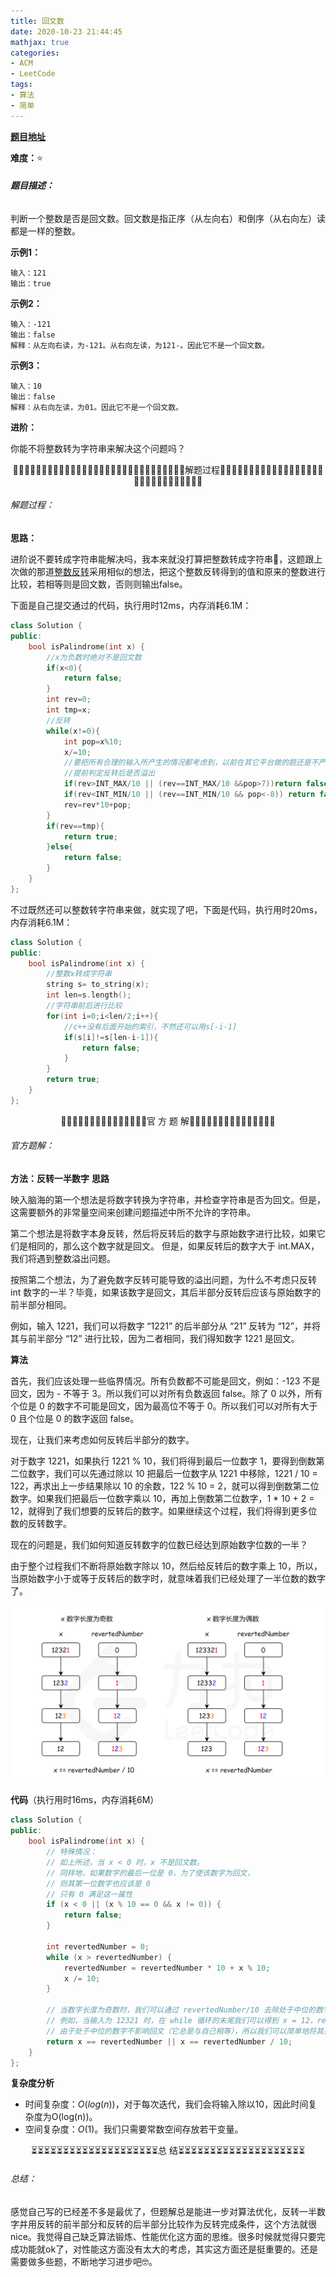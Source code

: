 ```yaml
---
title: 回文数
date: 2020-10-23 21:44:45
mathjax: true
categories:
- ACM
- LeetCode
tags:
- 算法
- 简单
---
```


**[题目地址](https://leetcode-cn.com/problems/palindrome-number/)**

**难度：**⭐

###### **题目描述：**

判断一个整数是否是回文数。回文数是指正序（从左向右）和倒序（从右向左）读都是一样的整数。

<!-- more -->

**示例1：**

```
输入：121
输出：true
```

**示例2：**

```
输入：-121
输出：false
解释：从左向右读，为-121。从右向左读，为121-。因此它不是一个回文数。
```

**示例3：**

```
输入：10
输出：false
解释：从右向左读，为01。因此它不是一个回文数。
```

**进阶：**

你能不将整数转为字符串来解决这个问题吗？



<center>🙋‍♂️🙋‍♂️🙋‍♂️🙋‍♂️🙋‍♂️🙋‍♂️🙋‍♂️🙋‍♂️🙋‍♂️🙋‍♂️🙋‍♂️🙋‍♂️🙋‍♂️🙋‍♂️🙋‍♂️解题过程🙋‍♂️🙋‍♂️🙋‍♂️🙋‍♂️🙋‍♂️🙋‍♂️🙋‍♂️🙋‍♂️🙋‍♂️🙋‍♂️🙋‍♂️🙋‍♂️🙋‍♂️🙋‍♂️🙋‍♂️</center>

###### 解题过程：

**思路：**

进阶说不要转成字符串能解决吗，我本来就没打算把整数转成字符串🤣，这题跟上次做的那道[整数反转](https://z2bns.github.io/2020/10/22/%E6%95%B4%E6%95%B0%E5%8F%8D%E8%BD%AC/)采用相似的想法，把这个整数反转得到的值和原来的整数进行比较，若相等则是回文数，否则则输出false。

下面是自己提交通过的代码，执行用时12ms，内存消耗6.1M：

```c++
class Solution {
public:
    bool isPalindrome(int x) {
        //x为负数时绝对不是回文数
        if(x<0){
            return false;
        }
        int rev=0;
        int tmp=x;
        //反转
        while(x!=0){
            int pop=x%10;
            x/=10;
            //要把所有合理的输入所产生的情况都考虑到，以前在其它平台做的题还是不严谨
            //提前判定反转后是否溢出
            if(rev>INT_MAX/10 || (rev==INT_MAX/10 &&pop>7))return false;
            if(rev<INT_MIN/10 || (rev==INT_MIN/10 && pop<-8)) return false;
            rev=rev*10+pop; 
        }
        if(rev==tmp){
            return true;
        }else{
            return false;
        }
    }
};
```

不过既然还可以整数转字符串来做，就实现了吧，下面是代码，执行用时20ms，内存消耗6.1M：

```c++
class Solution {
public:
    bool isPalindrome(int x) {
        //整数x转成字符串
        string s= to_string(x);
        int len=s.length();
        //字符串前后进行比较
        for(int i=0;i<len/2;i++){
            //c++没有后面开始的索引，不然还可以用s[-i-1]
            if(s[i]!=s[len-i-1]){
                return false;
            }
        }
        return true;
    }
};
```



<center>💎💎💎💎💎💎💎💎💎💎💎💎💎💎💎官 方 题 解💎💎💎💎💎💎💎💎💎💎💎💎💎💎💎</center>

###### 官方题解：

**方法：反转一半数字**
**思路**

映入脑海的第一个想法是将数字转换为字符串，并检查字符串是否为回文。但是，这需要额外的非常量空间来创建问题描述中所不允许的字符串。

第二个想法是将数字本身反转，然后将反转后的数字与原始数字进行比较，如果它们是相同的，那么这个数字就是回文。
但是，如果反转后的数字大于 $\text{int.MAX}$，我们将遇到整数溢出问题。

按照第二个想法，为了避免数字反转可能导致的溢出问题，为什么不考虑只反转 $\text{int}$ 数字的一半？毕竟，如果该数字是回文，其后半部分反转后应该与原始数字的前半部分相同。

例如，输入 1221，我们可以将数字 “1221” 的后半部分从 “21” 反转为 “12”，并将其与前半部分 “12” 进行比较，因为二者相同，我们得知数字 1221 是回文。



**算法**

首先，我们应该处理一些临界情况。所有负数都不可能是回文，例如：-123 不是回文，因为 - 不等于 3。所以我们可以对所有负数返回 false。除了 0 以外，所有个位是 0 的数字不可能是回文，因为最高位不等于 0。所以我们可以对所有大于 0 且个位是 0 的数字返回 false。

现在，让我们来考虑如何反转后半部分的数字。

对于数字 1221，如果执行 1221 % 10，我们将得到最后一位数字 1，要得到倒数第二位数字，我们可以先通过除以 10 把最后一位数字从 1221 中移除，1221 / 10 = 122，再求出上一步结果除以 10 的余数，122 % 10 = 2，就可以得到倒数第二位数字。如果我们把最后一位数字乘以 10，再加上倒数第二位数字，1 * 10 + 2 = 12，就得到了我们想要的反转后的数字。如果继续这个过程，我们将得到更多位数的反转数字。

现在的问题是，我们如何知道反转数字的位数已经达到原始数字位数的一半？

由于整个过程我们不断将原始数字除以 10，然后给反转后的数字乘上 10，所以，当原始数字小于或等于反转后的数字时，就意味着我们已经处理了一半位数的数字了。

![img](%E5%9B%9E%E6%96%87%E6%95%B0/9_fig1.png)

**代码**（执行用时16ms，内存消耗6M）

```c++
class Solution {
public:
    bool isPalindrome(int x) {
        // 特殊情况：
        // 如上所述，当 x < 0 时，x 不是回文数。
        // 同样地，如果数字的最后一位是 0，为了使该数字为回文，
        // 则其第一位数字也应该是 0
        // 只有 0 满足这一属性
        if (x < 0 || (x % 10 == 0 && x != 0)) {
            return false;
        }

        int revertedNumber = 0;
        while (x > revertedNumber) {
            revertedNumber = revertedNumber * 10 + x % 10;
            x /= 10;
        }

        // 当数字长度为奇数时，我们可以通过 revertedNumber/10 去除处于中位的数字。
        // 例如，当输入为 12321 时，在 while 循环的末尾我们可以得到 x = 12，revertedNumber = 123，
        // 由于处于中位的数字不影响回文（它总是与自己相等），所以我们可以简单地将其去除。
        return x == revertedNumber || x == revertedNumber / 10;
    }
};
```



**复杂度分析**

- 时间复杂度：$O(log(n))$，对于每次迭代，我们会将输入除以10，因此时间复杂度为O(log(n))。
- 空间复杂度：$O(1)$。我们只需要常数空间存放若干变量。



<center>⏳⏳⏳⏳⏳⏳⏳⏳⏳⏳⏳⏳⏳⏳⏳⏳⏳⏳⏳⏳总 结⏳⏳⏳⏳⏳⏳⏳⏳⏳⏳⏳⏳⏳⏳⏳⏳⏳⏳⏳⏳</center>

###### 总结：

感觉自己写的已经差不多是最优了，但题解总是能进一步对算法优化，反转一半数字并用反转的前半部分和反转的后半部分比较作为反转完成条件，这个方法就很nice。我觉得自己缺乏算法锻炼、性能优化这方面的思维。很多时候就觉得只要完成功能就ok了，对性能这方面没有太大的考虑，其实这方面还是挺重要的。还是需要做多些题，不断地学习进步吧🤓。

